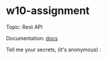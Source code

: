 # w10-assignment

Topic: Rest API

Documentation: [docs](https://documenter.getpostman.com/view/26590109/2s93RTQBvF)

Tell me your secrets, (it's anonymous) :
